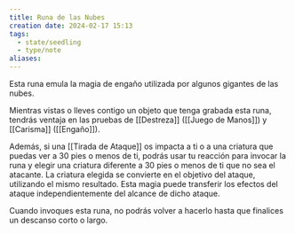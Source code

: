 ```yaml
---
title: Runa de las Nubes
creation date: 2024-02-17 15:13
tags:
  - state/seedling
  - type/note
aliases:
---
```

Esta runa emula la magia de engaño utilizada por algunos gigantes de las nubes.

Mientras vistas o lleves contigo un objeto que tenga grabada esta runa, tendrás ventaja en las
pruebas de [[Destreza]] ([[Juego de Manos]]) y [[Carisma]] ([[Engaño]]).

Además, si una [[Tirada de Ataque]] os impacta a ti o a una criatura que puedas ver a 30 pies o menos
de ti, podrás usar tu reacción para invocar la runa y elegir una criatura diferente a 30 pies o menos
de ti que no sea el atacante.
La criatura elegida se convierte en el objetivo del ataque, utilizando el mismo resultado. Esta magia puede transferir los efectos del ataque independientemente del alcance de dicho ataque. 

Cuando invoques esta runa, no podrás volver a hacerlo hasta que finalices un descanso corto o largo.

